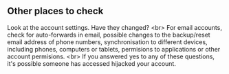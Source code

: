 
## Other places to check

Look at the account settings. Have they changed?
&lt;br&gt;
For email accounts, check for auto-forwards in email, possible changes to the backup/reset email address of phone numbers, synchronisation to different devices, including phones, computers or tablets, permisions to applications or other account permisions.
&lt;br&gt;
If you answered yes to any of these questions, it&#39;s possible someone has accessed hijacked your account.
